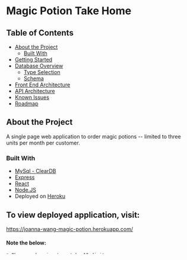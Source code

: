 # Magic Potion Take Home

## Table of Contents

* [About the Project](#about-the-project)
  * [Built With](#built-with)
* [Getting Started](#getting-started)
* [Database Overview](#database-overview)
  * [Type Selection](#type-selection)
  * [Schema](#schema)
* [Front End Architecture](#front-end-architecture)
* [API Architecture](#api-architecture)
* [Known Issues](#known-issues)
* [Roadmap](#roadmap)


## About the Project
A single page web application to order magic potions -- limited to three units per month per customer. 

### Built With
* [MySql - ClearDB](https://www.cleardb.com/)
* [Express](https://expressjs.com/)
* [React](https://reactjs.org/)
* [Node.JS](https://nodejs.org/en/)
* Deployed on [Heroku](https://heroku.com/)

## To view deployed application, visit: 
https://joanna-wang-magic-potion.herokuapp.com/
#### Note the below:
```sh
* Phone number input must be 10 digits.
* Zip code input must be 5 digits.
* Credit card number input must be 16 digits (no spaces) and a "valid" number. For ease, use 4111111111111111 
```

## Getting Started
### Installing Dependencies
From within the root directory:
```sh
npm install
```

### Once Dependencies Installed
From within the root directory:
* Go to /db/index.js and follow instructions in comments
* Go to /db/schema.sql and follow instructions in comments
*  Create mysql tables
```sh
npm run create-tables
```
*  Build react app with script:
```sh
npm run build
```
*  Run server:
```sh
npm run server-dev
```
*  Go to url http://localhost:3000/ to view app

## Database Overview
### Type Selection
Choosing the type of database was due to the following reasons: 
1. One to many relationship between users and transactions 
2. Support for ACID transactions
3. Ability to scale and create more relationships between tables if application features increase 

### Schema
The schema is split into two tables:
1. User 
* The user table holds all users' personal information based on form input (i.e, contact, address, payment information) with a unique id per user. 
2. Transactions
* The transactions table holds all transactions made, with a unique id per transaction and a foreign key that references the unique user id. 

This split is so that users can have many transactions over time, but each user is unique and will not be able to sign up more than once.
(Currently, the uniqueness of a user is determined by their full name, phone, and email (contact info)). 

## Front End Architecture
The front end architecture was created with a simple, smooth user flow that utilizes conditional rendering and client-side validation in mind.
The design flow is: 
Product Page <--> Contact Form <--> Shipping Form <--> Payment Form --> POST TO SERVER

Form input is kept in the state, so that the data can be passed down to API requests. Validation state (true/false) is also kept in the state, so that they can be toggled if input is changed.

From the product to POST request, each form will need to be validated before a NEXT button allows user to continue to the proceeding page. User has the option to also go back to a previous form to change their input, but the input will need to be validated again. Once all forms have been filled out and validated, only then is the SUBMIT button enabled. 

If the user input does not pass the validation tests, currently the user is notified through the Window alert() method. Because the form inputs are validated onBlur (when the object (form input) loses focus), each error alert is unique to the form input. 

## API Architecture
All basic CRUD operations can be handled by the application. However, the application currently utilizes only the POST request. 

### POST /api/magic
POST user input (transaction, total, contact, shipping, payment forms) to DB
Once form inputs are validated on the client-side and before saving to the DB, the DB query validates the below:
1. If user does not exist, proceed to save a new user and the incoming transaction. 
2. If user does exists, check in database whether user's transactions will exceed the maximum of 3 potions per month. 
3. If user exists and user's transactions do not exceed the maximum, save only the incoming transaction. 
4. If user exists and user's transactions exceed the maximum, send a 'cannot exceed maximum orders per month' error to client. 

### GET /api/magic/:id 
GET user data and transaction data for a specific transaction ID. 

### PATCH /api/magic/:id
PATCH/update a fufilled column for a specific transaction ID. 

### DELETE /api/magic/:id
DELETE a specific transaction by its ID but keep the user 

## Known Issues
* Client-side validation functions are called on the onBlur event handler - this means that certain cases such as auto fill, etc will not be automatically recognized as valid inputs.
* Client-side validation does not validate: email, address, city. 
* ClearDB auto-increments unique indexes by 10. If attempt to GET/PATCH/DELETE a transaction with an ID that does not exist, the deployed Heroku application will lose connection. 
* Front-end design is not responsive. 

## Roadmap
* As client side validation is more for user, optimize for server side validation for security.
* Optimize POST database queries (from callbacks to promises) 
* Responsive design
* Better display of alerts for user
* Optimize state - use some form of state management (Redux) 
